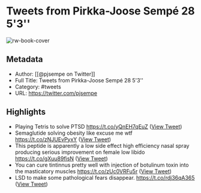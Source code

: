 # Tweets from Pirkka-Joose Sempé 28 5'3''

![rw-book-cover](https://pbs.twimg.com/profile_images/876449496204554240/yhyrylJt.jpg)

## Metadata
- Author: [[@pjsempe on Twitter]]
- Full Title: Tweets from Pirkka-Joose Sempé 28 5'3''
- Category: #tweets
- URL: https://twitter.com/pjsempe

## Highlights
- Playing Tetris to solve PTSD
  https://t.co/yQnEH7qEuZ ([View Tweet](https://twitter.com/pjsempe/status/1582260959971749888))
- Semaglutide solving obesity like excuse me wtf
  https://t.co/zNJUEvPyxY ([View Tweet](https://twitter.com/pjsempe/status/1574507609134096384))
- This peptide is apparently a low side effect high efficiency nasal spray producing serious improvement on female low libido 
  https://t.co/gXuu89fisN ([View Tweet](https://twitter.com/pjsempe/status/1506980557586112520))
- You can cure tintinnus pretty well with injection of botulinum toxin into the masticatory muscles
  https://t.co/zUc0VRFu5r ([View Tweet](https://twitter.com/pjsempe/status/1489731966047973376))
- LSD to make some pathological fears disappear.
  https://t.co/rdj36qA365 ([View Tweet](https://twitter.com/pjsempe/status/1576224203740962817))
